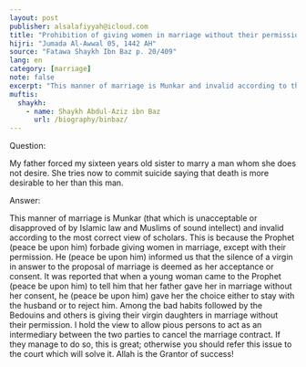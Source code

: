 ```yaml
---
layout: post
publisher: alsalafiyyah@icloud.com
title: "Prohibition of giving women in marriage without their permission"
hijri: "Jumada Al-Awwal 05, 1442 AH"
source: "Fatawa Shaykh Ibn Baz p. 20/409"
lang: en
category: [marriage]
note: false
excerpt: "This manner of marriage is Munkar and invalid according to the most correct view of scholars. This is because the Prophet (peace be upon him) forbade giving women in marriage, except with their permission."
muftis:
  shaykh: 
    - name: Shaykh Abdul-Aziz ibn Baz
      url: /biography/binbaz/
---
```


Question:

My father forced my sixteen years old sister to marry a man whom she does not desire. She tries now to commit suicide saying that death is more desirable to her than this man.

Answer:

This manner of marriage is Munkar (that which is unacceptable or disapproved of by Islamic law and Muslims of sound intellect) and invalid according to the most correct view of scholars. This is because the Prophet (peace be upon him) forbade giving women in marriage, except with their permission. He (peace be upon him) informed us that the silence of a virgin in answer to the proposal of marriage is deemed as her acceptance or consent. It was reported that when a young woman came to the Prophet (peace be upon him) to tell him that her father gave her in marriage without her consent, he (peace be upon him) gave her the choice either to stay with the husband or to reject him. Among the bad habits followed by the Bedouins and others is giving their virgin daughters in marriage without their permission. I hold the view to allow pious persons to act as an intermediary between the two parties to cancel the marriage contract. If they manage to do so, this is great; otherwise you should refer this issue to the court which will solve it. Allah is the Grantor of success! 
